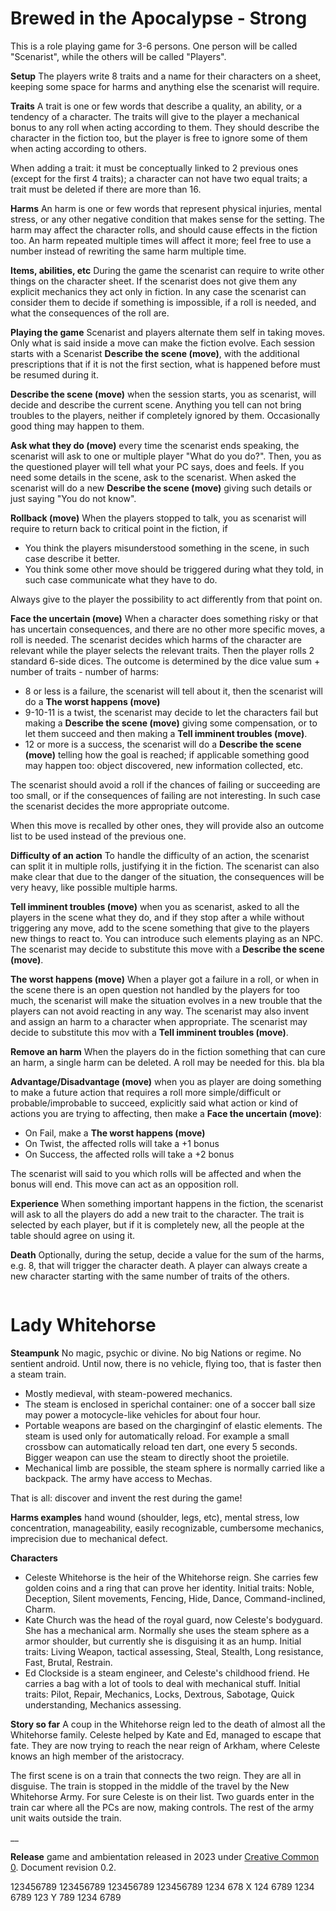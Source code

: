 
# Brewed in the Apocalypse - Strong

This is a role playing game for 3-6 persons. One person will be called
"Scenarist", while the others will be called "Players".

__Setup__ The players write 8 traits and a name for their characters on a
sheet, keeping some space for harms and anything else the scenarist will
require.

__Traits__ A trait is one or few words that describe a quality, an ability, or
a tendency of a character.  The traits will give to the player a mechanical
bonus to any roll when acting according to them. They should describe the
character in the fiction too, but the player is free to ignore some of them
when acting according to others.

When adding a trait: it must be conceptually linked to 2 previous ones (except
for the first 4 traits); a character can not have two equal traits; a trait
must be deleted if there are more than 16.

__Harms__ An harm is one or few words that represent physical injuries, mental
stress, or any other negative condition that makes sense for the setting.
The harm may affect the character rolls, and should cause effects in the
fiction too.  An harm repeated multiple times will affect it more; feel free to
use a number instead of rewriting the same harm multiple time.

__Items, abilities, etc__ During the game the scenarist can require to write
other things on the character sheet. If the scenarist does not give them any
explicit mechanics they act only in fiction. In any case the scenarist can
consider them to decide if something is impossible, if a roll is needed, and
what the consequences of the roll are.

__Playing the game__ Scenarist and players alternate them self in taking moves.
Only what is said inside a move can make the fiction evolve. Each session
starts with a Scenarist __Describe the scene (move)__, with the additional
prescriptions that if it is not the first section, what is happened before must
be resumed during it.

__Describe the scene (move)__ when the session starts, you as scenarist, will
decide and describe the current scene. Anything you tell can not bring troubles
to the players, neither if completely ignored by them. Occasionally good thing
may happen to them.

__Ask what they do (move)__ every time the scenarist ends speaking, the
scenarist will ask to one or multiple player "What do you do?". Then, you as
the questioned player will tell what your PC says, does and feels. If you need
some details in the scene, ask to the scenarist. When asked the scenarist will
do a new __Describe the scene (move)__ giving such details or just saying "You
do not know".

__Rollback (move)__ When the players stopped to talk, you as scenarist will
require to return back to critical point in the fiction, if

- You think the players misunderstood something in the scene, in such case
  describe it better.
- You think some other move should be triggered during what they told, in such
  case communicate what they have to do.

Always give to the player the possibility to act differently from that point on.

__Face the uncertain (move)__ When a character does something risky or that has
uncertain consequences, and there are no other more specific moves, a roll is
needed.  The scenarist decides which harms of the character are relevant while
the player selects the relevant traits.  Then the player rolls 2 standard
6-side dices. The outcome is determined by the dice value sum + number of
traits - number of harms:

- 8 or less is a failure, the scenarist will tell about it, then the scenarist
  will do a __The worst happens (move)__
- 9-10-11 is a twist, the scenarist may decide to let the characters fail but
  making a __Describe the scene (move)__ giving some compensation, or to let
  them succeed and then making a  __Tell imminent troubles (move)__.
- 12 or more is a success, the scenarist will do a __Describe the scene
  (move)__ telling how the goal is reached; if applicable something good may
  happen too: object discovered, new information collected, etc.

The scenarist should avoid a roll if the chances of failing or succeeding are
too small, or if the consequences of failing are not interesting. In such case
the scenarist decides the more appropriate outcome.

When this move is recalled by other ones, they will provide also an outcome
list to be used instead of the previous one.

__Difficulty of an action__ To handle the difficulty of an action, the
scenarist can split it in multiple rolls, justifying it in the fiction. The
scenarist can also make clear that due to the danger of the situation, the
consequences will be very heavy, like possible multiple harms.

__Tell imminent troubles (move)__ when you as scenarist, asked to all the
players in the scene what they do, and if they stop after a while without
triggering any move, add to the scene something that give to the players new
things to react to.  You can introduce such elements playing as an NPC. The
scenarist may decide to substitute this move with a __Describe the scene (move)__.

__The worst happens (move)__ When a player got a failure in a roll, or when in
the scene there is an open question not handled by the players for too much,
the scenarist will make the situation evolves in a new trouble that the players
can not avoid reacting in any way. The scenarist may also invent and assign an
harm to a character when appropriate. The scenarist may decide to substitute
this mov with a __Tell imminent troubles (move)__.

__Remove an harm__ When the players do in the fiction something that can cure
an harm, a single harm can be deleted.  A roll may be needed for this. bla bla

__Advantage/Disadvantage (move)__ when you as player are doing something to
make a future action that requires a roll more simple/difficult or
probable/improbable to succeed, explicitly said what action or kind of actions
you are trying to affecting, then make a __Face the uncertain (move)__:

- On Fail, make a  __The worst happens (move)__
- On Twist, the affected rolls will take a +1 bonus
- On Success, the affected rolls will take a  +2 bonus

The scenarist will said to you which rolls will be affected and when the bonus
will end. This move can act as an opposition roll.

__Experience__ When something important happens in the fiction, the scenarist
will ask to all the players do add a new trait to the character. The trait is
selected by each player, but if it is completely new, all the people at the
table should agree on using it.

__Death__ Optionally, during the setup, decide a value for the sum of the
harms, e.g. 8, that will trigger the character death. A player can always
create a new character starting with the same number of traits of the others.

```html,page,break

```

# Lady Whitehorse

__Steampunk__ No magic, psychic or divine. No big Nations or regime. No sentient
android. Until now, there is no vehicle, flying too, that is faster then a
steam train.

- Mostly medieval, with steam-powered mechanics.
- The steam is enclosed in sperichal container: one of a soccer ball size may
  power a motocycle-like vehicles for about four hour.
- Portable weapons are based on the charginginf of elastic elements. The steam
  is used only for automatically reload. For example a small crossbow can automatically
  reload ten dart, one every 5 seconds. Bigger weapon can use the steam to directly
  shoot the proietile.
- Mechanical limb are possible, the steam sphere is normally carried like a
  backpack. The army have access to Mechas.

That is all: discover and invent the rest during the game!

__Harms examples__ hand wound (shoulder, legs, etc), mental stress, low
concentration, manageability, easily recognizable, cumbersome mechanics,
imprecision due to mechanical defect.

__Characters__

- Celeste Whitehorse is the heir of the Whitehorse reign. She carries few golden
  coins and a ring that can prove her identity. Initial traits: Noble,
  Deception, Silent movements, Fencing, Hide, Dance, Command-inclined, Charm.
- Kate Church was the head of the royal guard, now Celeste's bodyguard. She has a
  mechanical arm. Normally she uses the steam sphere as a armor shoulder, but
  currently she is disguising it as an hump. Initial traits: Living Weapon,
  tactical assessing, Steal, Stealth, Long resistance, Fast, Brutal, Restrain.
- Ed Clockside is a steam engineer, and Celeste's childhood friend. He carries a
  bag with a lot of tools to deal with mechanical stuff. Initial traits: Pilot,
  Repair, Mechanics, Locks, Dextrous, Sabotage, Quick understanding, Mechanics
  assessing.

__Story so far__ A coup in the Whitehorse reign led to the death of almost all
the Whitehorse family.  Celeste helped by Kate and Ed, managed to escape that
fate. They are now trying to reach the near reign of Arkham, where Celeste
knows an high member of the aristocracy.

The first scene is on a train that connects the two reign. They are all in
disguise.  The train is stopped in the middle of the travel by the New
Whitehorse Army. For sure Celeste is on their list. Two guards enter in the
train car where all the PCs are now, making controls. The rest of the army unit
waits outside the train.

__

__Release__ game and ambientation released in 2023 under [Creative Common
0](https://creativecommons.org/share-your-work/public-domain/cc0/). Document revision 0.2.

123456789 123456789 123456789 123456789 1234 678 X 124 6789 1234 6789 123 Y 789 1234 6789

